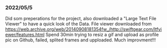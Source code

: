 ### 2022/05/5
Did som preperations for the project, also downloaded a "Large Text File Viewer" to have a quick look of the Data. File viewer downloaded from https://web.archive.org/web/20140908181354fw_/http://swiftgear.com/ltfviewer/features.html
Spend 30min trying to resiz a gif and upload as profile pic on Github, failed, splited frames and upploaded. Much improvment!!!